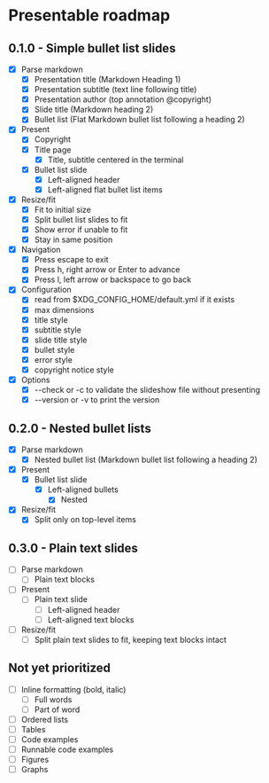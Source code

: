 # Presentable roadmap

## 0.1.0 - Simple bullet list slides
- [x] Parse markdown
  - [x] Presentation title (Markdown Heading 1)
  - [x] Presentation subtitle (text line following title)
  - [x] Presentation author (top annotation @copyright)
  - [x] Slide title (Markdown heading 2)
  - [x] Bullet list (Flat Markdown bullet list following a heading 2)
- [x] Present
  - [x] Copyright
  - [x] Title page
    - [x] Title, subtitle centered in the terminal
  - [x] Bullet list slide
    - [x] Left-aligned header
    - [x] Left-aligned flat bullet list items
- [x] Resize/fit
  - [x] Fit to initial size
  - [x] Split bullet list slides to fit
  - [x] Show error if unable to fit
  - [x] Stay in same position
- [x] Navigation
  - [x] Press escape to exit
  - [x] Press h, right arrow or Enter to advance
  - [x] Press l, left arrow or backspace to go back
- [x] Configuration
  - [x] read from $XDG_CONFIG_HOME/default.yml if it exists
  - [x] max dimensions
  - [x] title style
  - [x] subtitle style
  - [x] slide title style
  - [x] bullet style
  - [x] error style
  - [x] copyright notice style
- [x] Options
  - [x] --check or -c to validate the slideshow file without presenting
  - [x] --version or -v to print the version

## 0.2.0 - Nested bullet lists
- [x] Parse markdown
  - [x] Nested bullet list (Markdown bullet list following a heading 2)
- [x] Present
  - [x] Bullet list slide
    - [x] Left-aligned bullets
      - [x] Nested
- [x] Resize/fit
  - [x] Split only on top-level items

## 0.3.0 - Plain text slides
- [ ] Parse markdown
  - [ ] Plain text blocks
- [ ] Present
  - [ ] Plain text slide
    - [ ] Left-aligned header
    - [ ] Left-aligned text blocks
- [ ] Resize/fit
  - [ ] Split plain text slides to fit, keeping text blocks intact

## Not yet prioritized

- [ ] Inline formatting (bold, italic)
  - [ ] Full words
  - [ ] Part of word
- [ ] Ordered lists
- [ ] Tables
- [ ] Code examples
- [ ] Runnable code examples
- [ ] Figures
- [ ] Graphs